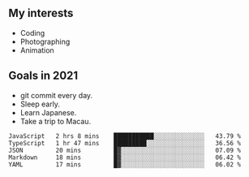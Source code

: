 ## My interests

- Coding
- Photographing
- Animation

## Goals in 2021

- git commit every day.
- Sleep early.
- Learn Japanese.
- Take a trip to Macau.

<!--START_SECTION:waka-->
```text
JavaScript   2 hrs 8 mins    ███████████░░░░░░░░░░░░░░   43.79 % 
TypeScript   1 hr 47 mins    █████████░░░░░░░░░░░░░░░░   36.56 % 
JSON         20 mins         █▓░░░░░░░░░░░░░░░░░░░░░░░   07.09 % 
Markdown     18 mins         █▓░░░░░░░░░░░░░░░░░░░░░░░   06.42 % 
YAML         17 mins         █▓░░░░░░░░░░░░░░░░░░░░░░░   06.02 % 
```
<!--END_SECTION:waka-->
